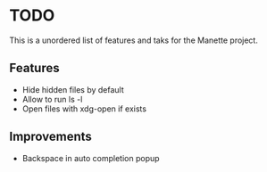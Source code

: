 # TODO

This is a unordered list of features and taks for the Manette project.

## Features

* Hide hidden files by default
* Allow to run ls -l
* Open files with xdg-open if exists

## Improvements

* Backspace in auto completion popup
